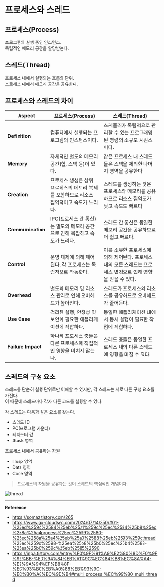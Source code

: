 # 프로세스와 스레드

## 프로세스(Process)
프로그램의 실행 중인 인스턴스.<br>
독립적인 메모리 공간을 할당받는다.

## 스레드(Thread)
프로세스 내에서 실행되는 흐름의 단위.<br>
프로세스 내에서 메모리 공간을 공유한다.

## 프로세스와 스레드의 차이
| **Aspect**      | **프로세스(Process)**                                                                 | **스레드(Thread)**                                                                 |
|------------------|--------------------------------------------------------------------------------------|------------------------------------------------------------------------------------|
| **Definition**  | 컴퓨터에서 실행되는 프로그램의 인스턴스이다.                                            | 스케줄러가 독립적으로 관리할 수 있는 프로그래밍된 명령의 소규모 시퀀스이다.          |
| **Memory**      | 자체적인 별도의 메모리 공간(힙, 스택 등)이 있다.                                          | 같은 프로세스 내 스레드들은 스택을 제외한 나머지 영역을 공유한다. |
| **Creation**    | 프로세스 생성은 상위 프로세스의 메모리 복제를 포함하므로 리소스 집약적이고 속도가 느리다. | 스레드를 생성하는 것은 프로세스와 메모리를 공유하므로 리소스 집약도가 낮고 속도도 빠르다. |
| **Communication** | IPC(프로세스 간 통신)는 별도의 메모리 공간으로 인해 복잡하고 속도가 느리다.              | 스레드 간 통신은 동일한 메모리 공간을 공유하므로 더 쉽고 빠르다.                   |
| **Control**     | 운영 체제에 의해 제어된다. 각 프로세스는 독립적으로 작동한다.                            | 이를 소유한 프로세스에 의해 제어된다. 프로세스 내의 모든 스레드는 프로세스 변경으로 인해 영향을 받을 수 있다. |
| **Overhead**    | 별도의 메모리 및 리소스 관리로 인해 오버헤드가 높아진다.                                  | 스레드가 프로세스의 리소스를 공유하므로 오버헤드가 줄어든다.                      |
| **Use Case**    | 격리된 실행, 안정성 및 보안이 필요한 애플리케이션에 적합하다.                              | 동일한 애플리케이션 내에서 동시 실행이 필요한 작업에 적합하다.                   |
| **Failure Impact** | 하나의 프로세스 충돌은 다른 프로세스에 직접적인 영향을 미치지 않는다.                    | 스레드 충돌은 동일한 프로세스 내의 다른 스레드에 영향을 미칠 수 있다.             |

## 스레드의 구성 요소
스레드를 단순히 실행 단위로만 이해할 수 있지만, 각 스레드는 서로 다른 구성 요소를 가진다.<br>
이 때문에 스레드마다 각자 다른 코드를 실행할 수 있다.

각 스레드는 다음과 같은 요소를 갖는다.
- 스레드 ID
- PC(프로그램 카운터)
- 레지스터 값
- Stack 영역

프로세스 내에서 공유하는 자원
- Heap 영역
- Data 영역
- Code 영역

> 프로세스의 자원을 공유하는 것이 스레드의 핵심적인 개념이다.

![thread](https://github.com/user-attachments/assets/ab904160-b966-4122-965f-06589f64515b)

---
**Reference**<br>
- https://somaz.tistory.com/265
- https://www.go-cloudsec.com/2024/07/14/350/#01-%25ed%2594%2584%25eb%25a1%259c%25ec%2584%25b8%25ec%258a%25a4process%25ec%2599%2580-%25ec%258a%25a4%25eb%25a0%2588%25eb%2593%259cthread%25ec%259d%2598-%25ea%25b8%25b0%25ec%25b4%2588-%25ea%25b0%259c%25eb%2585%2590
- https://inpa.tistory.com/entry/%F0%9F%91%A9%E2%80%8D%F0%9F%92%BB-%ED%94%84%EB%A1%9C%EC%84%B8%EC%8A%A4-%E2%9A%94%EF%B8%8F-%EC%93%B0%EB%A0%88%EB%93%9C-%EC%B0%A8%EC%9D%B4#multi_process_%EC%99%80_multi_thread
